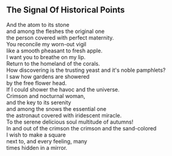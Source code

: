 The Signal Of Historical Points
-------------------------------
And the atom to its stone  
and among the fleshes the original one  
the person covered with perfect maternity.  
You reconcile my worn-out vigil  
like a smooth pheasant to fresh apple.  
I want you to breathe on my lip.  
Return to the homeland of the corals.  
How discovering is the trusting yeast and it's noble pamphlets?  
I saw how gardens are showered  
by the free flower head.  
If I could shower the havoc and the universe.  
Crimson and nocturnal woman,  
and the key to its serenity  
and among the snows the essential one  
the astronaut covered with iridescent miracle.  
To the serene delicious soul multitude of autumns!  
In and out of the crimson the crimson and the sand-colored  
I wish to make a square  
next to, and every feeling, many  
times hidden in a mirror.  
